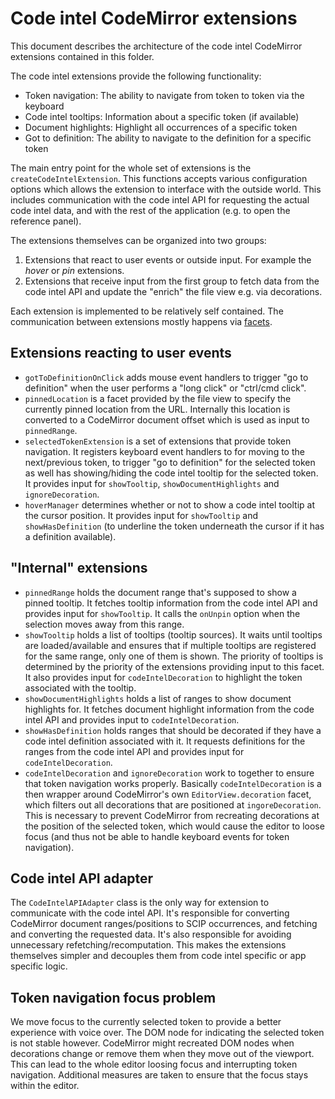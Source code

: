 # Code intel CodeMirror extensions

This document describes the architecture of the code intel CodeMirror
extensions contained in this folder.

The code intel extensions provide the following functionality:

- Token navigation: The ability to navigate from token to token via the
  keyboard
- Code intel tooltips: Information about a specific token (if available)
- Document highlights: Highlight all occurrences of a specific token
- Got to definition: The ability to navigate to the definition for a specific
  token

The main entry point for the whole set of extensions is the
`createCodeIntelExtension`. This functions accepts various configuration
options which allows the extension to interface with the outside world. This
includes communication with the code intel API for requesting the actual code
intel data, and with the rest of the application (e.g. to open the reference
panel).

The extensions themselves can be organized into two groups:

1. Extensions that react to user events or outside input. For example the
   _hover_ or _pin_ extensions.
2. Extensions that receive input from the first group to fetch data from the
   code intel API and update the "enrich" the file view e.g. via decorations.

Each extension is implemented to be relatively self contained. The
communication between extensions mostly happens via [facets][1].

## Extensions reacting to user events

- `gotToDefinitionOnClick` adds mouse event handlers to trigger "go to
  definition" when the user performs a "long click" or "ctrl/cmd click".
- `pinnedLocation` is a facet provided by the file view to specify the
  currently pinned location from the URL. Internally this location is converted
  to a CodeMirror document offset which is used as input to `pinnedRange`.
- `selectedTokenExtension` is a set of extensions that provide token
  navigation. It registers keyboard event handlers to for moving to the
  next/previous token, to trigger "go to definition" for the selected token as
  well has showing/hiding the code intel tooltip for the selected token. It
  provides input for `showTooltip`, `showDocumentHighlights` and
  `ignoreDecoration`.
- `hoverManager` determines whether or not to show a code intel tooltip at the
  cursor position. It provides input for `showTooltip` and `showHasDefinition`
  (to underline the token underneath the cursor if it has a definition
  available).

## "Internal" extensions

- `pinnedRange` holds the document range that's supposed to show a pinned
  tooltip. It fetches tooltip information from the code intel API and
  provides input for `showTooltip`. It calls the `onUnpin` option when the
  selection moves away from this range.
- `showTooltip` holds a list of tooltips (tooltip sources). It waits until
  tooltips are loaded/available and ensures that if multiple tooltips are
  registered for the same range, only one of them is shown. The priority of
  tooltips is determined by the priority of the extensions providing input to
  this facet. It also provides input for `codeIntelDecoration` to highlight the
  token associated with the tooltip.
- `showDocumentHighlights` holds a list of ranges to show document highlights
  for. It fetches document highlight information from the code intel API and
  provides input to `codeIntelDecoration`.
- `showHasDefinition` holds ranges that should be decorated if they have a code
  intel definition associated with it. It requests definitions for the ranges
  from the code intel API and provides input for `codeIntelDecoration`.
- `codeIntelDecoration` and `ignoreDecoration` work to together to ensure that
  token navigation works properly. Basically `codeIntelDecoration` is a then
  wrapper around CodeMirror's own `EditorView.decoration` facet, which filters
  out all decorations that are positioned at `ingoreDecoration`. This is
  necessary to prevent CodeMirror from recreating decorations at the position
  of the selected token, which would cause the editor to loose focus (and
  thus not be able to handle keyboard events for token navigation).

## Code intel API adapter

The `CodeIntelAPIAdapter` class is the only way for extension to communicate
with the code intel API. It's responsible for converting CodeMirror
document ranges/positions to SCIP occurrences, and fetching and converting the
requested data. It's also responsible for avoiding unnecessary
refetching/recomputation. This makes the extensions themselves simpler and
decouples them from code intel specific or app specific logic.

## Token navigation focus problem

We move focus to the currently selected token to provide a better experience
with voice over. The DOM node for indicating the selected token is not stable
however. CodeMirror might recreated DOM nodes when decorations change or remove
them when they move out of the viewport. This can lead to the whole editor
loosing focus and interrupting token navigation. Additional measures are taken
to ensure that the focus stays within the editor.

[1]: https://codemirror.net/docs/guide/#facets
